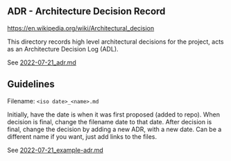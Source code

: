 ## ADR - Architecture Decision Record

https://en.wikipedia.org/wiki/Architectural_decision

This directory records high level architectural decisions for the project,
acts as an Architecture Decision Log (ADL).

See [2022-07-21_adr.md](./2022-07-21_adr.md)


## Guidelines

Filename: `<iso date>_<name>.md`

Initially, have the date is when it was first proposed (added to repo).
When decision is final, change the filename date to that date.
After decision is final, change the decision by adding a new ADR, with a new 
date. Can be a different name if you want, just add links to the files.

See [2022-07-21_example-adr.md](./2022-07-21_example-adr.md)

